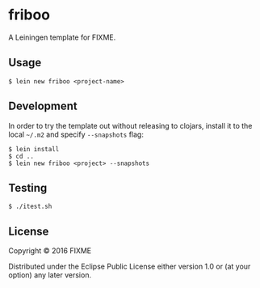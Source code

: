 # friboo

A Leiningen template for FIXME.

## Usage

```
$ lein new friboo <project-name>
```

## Development

In order to try the template out without releasing to clojars, install it to the local `~/.m2` and specify `--snapshots` flag:

```
$ lein install
$ cd ..
$ lein new friboo <project> --snapshots
```

## Testing

```
$ ./itest.sh
```

## License

Copyright © 2016 FIXME

Distributed under the Eclipse Public License either version 1.0 or (at
your option) any later version.
